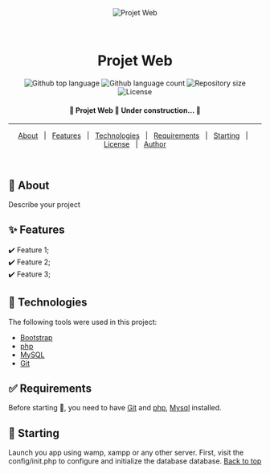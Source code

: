 <div align="center" id="top"> 
  <img src="./.github/app.gif" alt="Projet Web" />

&#xa0;

</div>

<h1 align="center">Projet Web</h1>

<p align="center">
  <img alt="Github top language" src="https://img.shields.io/github/languages/top/MohammedAymane/projet-web?color=56BEB8">

  <img alt="Github language count" src="https://img.shields.io/github/languages/count/MohammedAymane/projet-web?color=56BEB8">

  <img alt="Repository size" src="https://img.shields.io/github/repo-size/MohammedAymane/projet-web?color=56BEB8">

  <img alt="License" src="https://img.shields.io/github/license/MohammedAymane/projet-web?color=56BEB8">
</p>

<h4 align="center">
	🚧  Projet Web 🚀 Under construction...  🚧
</h4>
<hr>

<p align="center">
  <a href="#dart-about">About</a> &#xa0; | &#xa0; 
  <a href="#sparkles-features">Features</a> &#xa0; | &#xa0;
  <a href="#rocket-technologies">Technologies</a> &#xa0; | &#xa0;
  <a href="#white_check_mark-requirements">Requirements</a> &#xa0; | &#xa0;
  <a href="#checkered_flag-starting">Starting</a> &#xa0; | &#xa0;
  <a href="#memo-license">License</a> &#xa0; | &#xa0;
  <a href="https://github.com/MohammedAymane" target="_blank">Author</a>
</p>

<br>

## :dart: About

Describe your project

## :sparkles: Features

:heavy_check_mark: Feature 1;\
:heavy_check_mark: Feature 2;\
:heavy_check_mark: Feature 3;

## :rocket: Technologies

The following tools were used in this project:

- [Bootstrap](https://getbootstrap.com/)
- [php](https://www.php.net/)
- [MySQL](https://www.mysql.com/)
- [Git](https://git-scm.com/)

## :white_check_mark: Requirements

Before starting :checkered_flag:, you need to have [Git](https://git-scm.com) and [php](https://www.php.net/), [Mysql](https://www.mysql.com/fr/) installed.

## :checkered_flag: Starting

Launch you app using wamp, xampp or any other server.
First, visit the config/init.php to configure and initialize the database database.
<a href="#top">Back to top</a>
